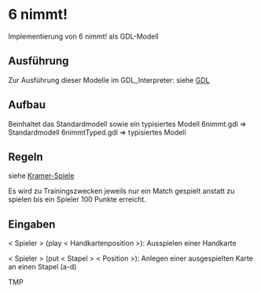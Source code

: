 # 6 nimmt!
Implementierung von 6 nimmt! als GDL-Modell

## Ausführung
Zur Ausführung dieser Modelle im GDL_Interpreter: siehe [GDL](https://git.rwth-aachen.de/monticore/EmbeddedMontiArc/languages/GDL)

## Aufbau
Beinhaltet das Standardmodell sowie ein typisiertes Modell
6nimmt.gdl => Standardmodell
6nimmtTyped.gdl => typisiertes Modell

## Regeln
siehe [Kramer-Spiele](http://www.kramer-spiele.de/spielregeln/6%20nimmt%20Reg%20140108%20UM.pdf)

Es wird zu Trainingszwecken jeweils nur ein Match gespielt anstatt zu spielen bis ein Spieler 100 Punkte erreicht.

## Eingaben

< Spieler > (play < Handkartenposition >): Ausspielen einer Handkarte

< Spieler > (put < Stapel > < Position >): Anlegen einer ausgespielten Karte an einen Stapel (a-d) 

TMP
